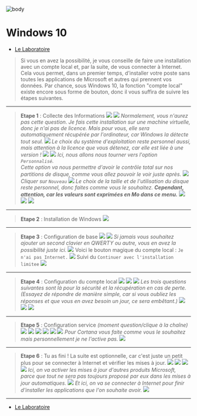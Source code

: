![body](https://banzaihobby.com/cdn/shop/files/Aoshima_Initial_D_Takumi_Fujiwara_AE86_Trueno_Project_D_Specification_-_BanzaiHobby-254450.jpg?v=1717061182&width=1100)

# **Windows 10**

- [Le Laboratoire](/Docs.md)

> Si vous en avez la possibilité, je vous conseille de faire une installation avec un compte local et, par la suite, de vous connecter à Internet. Cela vous permet, dans un premier temps, d’installer votre poste sans toutes les applications de Microsoft et autres qui prennent vos données. Par chance, sous Windows 10, la fonction "compte local" existe encore sous forme de bouton, donc il vous suffira de suivre les étapes suivantes.

---

> **Etape 1** : Collecte des Informations
![](/CC/Win10/1.png)
![](/CC/Win10/2.png)
> *Normalement, vous n'aurez pas cette question. Je fais cette installation sur une machine virtuelle, donc je n'ai pas de licence. Mais pour vous, elle sera automatiquement récupérée par l'ordinateur, car Windows la détecte tout seul.*
![](/CC/Win10/3.png)
> *Le choix du système d'exploitation reste personnel aussi, mais attention à la licence que vous détenez, car elle est liée à une version !*
![](/CC/Win10/4.png)
![](/CC/Win10/5.png)
> *Ici, nous allons nous tourner vers l'option `Personnalisé`.        
Cette option va nous permettre d'avoir le contrôle total sur nos partitions de disque, comme vous allez pouvoir le voir juste après.*
![](/CC/Win10/6.png)
> *Cliquer sur `Nouveau`*
![](/CC/Win10/7.png)
> *Le choix de la taille et de l'utilisation du disque reste personnel, donc faites comme vous le souhaitez. **Cependant, attention, car les valeurs sont exprimées en Mo dans ce menu.***
![](/CC/Win10/8.png)
![](/CC/Win10/9.png)
![](/CC/Win10/10.png)

---

> **Etape 2** : Installation de Windows
![](/CC/Win10/11.png)

---

> **Etape 3** : Configuration de base
![](/CC/Win10/12.png)
![](/CC/Win10/13.png)
> *Si jamais vous souhaitez ajouter un second clavier en QWERTY ou autre, vous en avez la possibilité juste ici.*
![](/CC/Win10/14.png)
> Voici le bouton magique du compte local : `Je n'ai pas Internet.`
![](/CC/Win10/15.png)
> Suivi du `Continuer avec l'installation limitee`
![](/CC/Win10/16.png)

---

> **Etape 4** : Configuration du compte local
![](/CC/Win10/17.png)
![](/CC/Win10/18.png)
![](/CC/Win10/19.png)
> *Les trois questions suivantes sont là pour la sécurité et la récupération en cas de perte. (Essayez de répondre de manière simple, car si vous oubliez les réponses et que vous en avez besoin un jour, ce sera embêtant.)*
![](/CC/Win10/20.png)
![](/CC/Win10/21.png)
![](/CC/Win10/22.png)

---

> **Etape 5** : Configuration service *(moment question/clique à la chaîne)*
![](/CC/Win10/23.png)
![](/CC/Win10/24.png)
![](/CC/Win10/25.png)
![](/CC/Win10/26.png)
![](/CC/Win10/27.png)
![](/CC/Win10/28.png)
> *Pour Cortana vous faite comme vous le souhaitez mais personnellement je ne l'active pas.*
![](/CC/Win10/29.png)

---

> **Etape 6** : Tu as fini ! La suite est optionnelle, car c'est juste un petit plus pour se connecter à Internet et vérifier les mises à jour.
![](/CC/Win10/30.png)
![](/CC/Win10/31.png)
![](/CC/Win10/32.png)
![](/CC/Win10/33.png)
> *Ici, on va activer les mises à jour d'autres produits Microsoft, parce que tout ne sera pas toujours proposé par eux dans les mises à jour automatiques.*
![](/CC/Win10/34.png)
> *Et ici, on va se connecter à Internet pour finir d'installer les applications que l'on souhaite avoir.*
![](/CC/Win10/35.png)

---
- [Le Laboratoire](/Docs.md)